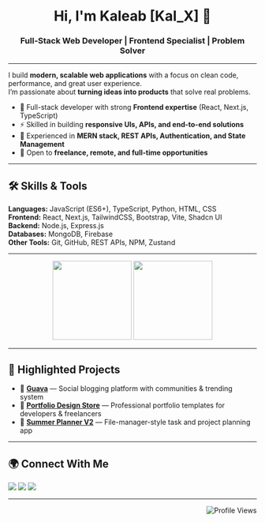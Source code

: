 <h1 align="center">Hi, I'm Kaleab [Kal_X] 👋</h1>
<h3 align="center">Full-Stack Web Developer | Frontend Specialist | Problem Solver</h3>

---

I build **modern, scalable web applications** with a focus on clean code, performance, and great user experience.  
I’m passionate about **turning ideas into products** that solve real problems.  

- 🔭 Full-stack developer with strong **Frontend expertise** (React, Next.js, TypeScript)  
- ⚡ Skilled in building **responsive UIs, APIs, and end-to-end solutions**  
- 🎯 Experienced in **MERN stack, REST APIs, Authentication, and State Management**  
- 🤝 Open to **freelance, remote, and full-time opportunities**  

---

## 🛠 Skills & Tools
**Languages:** JavaScript (ES6+), TypeScript, Python, HTML, CSS  
**Frontend:** React, Next.js, TailwindCSS, Bootstrap, Vite, Shadcn UI  
**Backend:** Node.js, Express.js  
**Databases:** MongoDB, Firebase  
**Other Tools:** Git, GitHub, REST APIs, NPM, Zustand  

---

<p align="center">

  <img src="https://github-readme-stats.vercel.app/api/top-langs/?username=Kaleab-Shewangizaw&layout=compact&theme=github_dark&hide_border=false" height="160"/>
  <img src="https://github-readme-streak-stats.herokuapp.com/?user=Kaleab-Shewangizaw&theme=github-dark-blue&hide_border=false" height="160"/>
</p>

<p align="center">
  
</p>  

---

## 🌟 Highlighted Projects
- 🔗 **[Guava](#)** — Social blogging platform with communities & trending system  
- 🔗 **[Portfolio Design Store](#)** — Professional portfolio templates for developers & freelancers  
- 🔗 **[Summer Planner V2](#)** — File-manager-style task and project planning app  

---

## 🌍 Connect With Me
<p align="left">
<a href="https://www.linkedin.com/in/kal-x/"><img src="https://img.shields.io/badge/LinkedIn-0077B5?style=for-the-badge&logo=linkedin&logoColor=white"/></a>
<a href="https://t.me/kal_ab_s"><img src="https://img.shields.io/badge/Telegram-26A5E4?style=for-the-badge&logo=telegram&logoColor=white"/></a>
<a href="https://instagram.com/kal_ab_s"><img src="https://img.shields.io/badge/Instagram-E4405F?style=for-the-badge&logo=instagram&logoColor=white"/></a>
</p>

---

<p align="end">
  <img src="https://komarev.com/ghpvc/?username=Kaleab-Shewangizaw&style=for-the-badge&color=blue" alt="Profile Views" />
</p>


















<!--# 💫 About Me:
🔭 I’m currently working on Web development and DSA.<br>🤝<br>🌱 I’m Front end Developer<br>💬 Ask me about anything you like. <br>⚡ Fun fact I am a chemical engineering student at AAiT


## 🌐 Socials:
[![Discord](https://img.shields.io/badge/Discord-%237289DA.svg?logo=discord&logoColor=white)](https://discord.gg/kal_ab.s) [![Facebook](https://img.shields.io/badge/Facebook-%231877F2.svg?logo=Facebook&logoColor=white)](https://web.facebook.com/profile.php?id=61555517764638) [![Instagram](https://img.shields.io/badge/Instagram-%23E4405F.svg?logo=Instagram&logoColor=white)](https://instagram.com/kal_ab_s) [![LinkedIn](https://img.shields.io/badge/LinkedIn-%230077B5.svg?logo=linkedin&logoColor=white)](https://linkedin.com/in/https://www.linkedin.com/in/kaleab-shewangizaw-976a35281/) [![Reddit](https://img.shields.io/badge/Reddit-%23FF4500.svg?logo=Reddit&logoColor=white)](https://reddit.com/user/Kal_ab__s) [![TikTok](https://img.shields.io/badge/TikTok-%23000000.svg?logo=TikTok&logoColor=white)](https://tiktok.com/@Kaleab) [![Codepen](https://img.shields.io/badge/Codepen-000000?style=for-the-badge&logo=codepen&logoColor=white)](https://codepen.io/https://codepen.io/kal_ab_s) [![Telegram](https://img.shields.io/badge/Telegram-blue?style=for-the-badge&logo=telegram&logoColor=white)](https://t.me/kal_ab_s)

# 💻 Tech Stack:
![Python](https://img.shields.io/badge/python-3670A0?style=for-the-badge&logo=python&logoColor=ffdd54) ![JavaScript](https://img.shields.io/badge/javascript-%23323330.svg?style=for-the-badge&logo=javascript&logoColor=%23F7DF1E) ![TypeScript](https://img.shields.io/badge/typescript-%23007ACC.svg?style=for-the-badge&logo=typescript&logoColor=white) ![HTML5](https://img.shields.io/badge/html5-%23E34F26.svg?style=for-the-badge&logo=html5&logoColor=white) ![CSS3](https://img.shields.io/badge/css3-%231572B6.svg?style=for-the-badge&logo=css3&logoColor=white) ![Firebase](https://img.shields.io/badge/firebase-%23039BE5.svg?style=for-the-badge&logo=firebase) ![Bootstrap](https://img.shields.io/badge/bootstrap-%238511FA.svg?style=for-the-badge&logo=bootstrap&logoColor=white) ![Express.js](https://img.shields.io/badge/express.js-%23404d59.svg?style=for-the-badge&logo=express&logoColor=%2361DAFB) ![NodeJS](https://img.shields.io/badge/node.js-6DA55F?style=for-the-badge&logo=node.js&logoColor=white) ![Next JS](https://img.shields.io/badge/Next-black?style=for-the-badge&logo=next.js&logoColor=white) ![NPM](https://img.shields.io/badge/NPM-%23CB3837.svg?style=for-the-badge&logo=npm&logoColor=white) ![Vite](https://img.shields.io/badge/vite-%23646CFF.svg?style=for-the-badge&logo=vite&logoColor=white) ![TailwindCSS](https://img.shields.io/badge/tailwindcss-%2338B2AC.svg?style=for-the-badge&logo=tailwind-css&logoColor=white) ![MongoDB](https://img.shields.io/badge/MongoDB-%234ea94b.svg?style=for-the-badge&logo=mongodb&logoColor=white)
# 📊 GitHub Stats:
![](https://github-readme-stats.vercel.app/api?username=Kaleab-Shewangizaw&theme=dark&hide_border=false&include_all_commits=false&count_private=false)<br/>
![](https://github-readme-streak-stats.herokuapp.com/?user=Kaleab-Shewangizaw&theme=dark&hide_border=false)<br/>
![](https://github-readme-stats.vercel.app/api/top-langs/?username=Kaleab-Shewangizaw&theme=dark&hide_border=false&include_all_commits=false&count_private=false&layout=compact)

### ✍️ Random Dev Quote
![](https://quotes-github-readme.vercel.app/api?type=horizontal&theme=dark) 

---
[![](https://visitcount.itsvg.in/api?id=Kaleab-Shewangizaw&icon=0&color=0)](https://visitcount.itsvg.in)

<!-- Proudly created with GPRM ( https://gprm.itsvg.in ) -->


